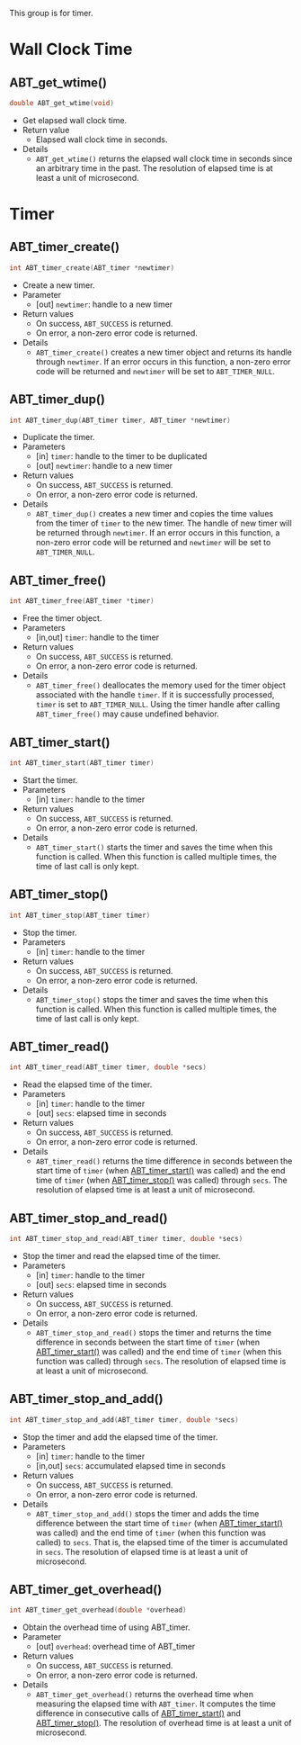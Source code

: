 This group is for timer.

# Wall Clock Time
## ABT_get_wtime()
```c
double ABT_get_wtime(void)
```
* Get elapsed wall clock time.
* Return value
  * Elapsed wall clock time in seconds.
* Details
  * `ABT_get_wtime()` returns the elapsed wall clock time in seconds since an arbitrary time in the past. The resolution of elapsed time is at least a unit of microsecond.

# Timer
## ABT_timer_create()
```c
int ABT_timer_create(ABT_timer *newtimer)
```
* Create a new timer.
* Parameter
  * [out] `newtimer`: handle to a new timer
* Return values
  * On success, `ABT_SUCCESS` is returned.
  * On error, a non-zero error code is returned.
* Details
  * `ABT_timer_create()` creates a new timer object and returns its handle through `newtimer`. If an error occurs in this function, a non-zero error code will be returned and `newtimer` will be set to `ABT_TIMER_NULL`.

## ABT_timer_dup()
```c
int ABT_timer_dup(ABT_timer timer, ABT_timer *newtimer)
```
* Duplicate the timer.
* Parameters
  * [in] `timer`: handle to the timer to be duplicated
  * [out] `newtimer`: handle to a new timer
* Return values
  * On success, `ABT_SUCCESS` is returned.
  * On error, a non-zero error code is returned.
* Details
  * `ABT_timer_dup()` creates a new timer and copies the time values from the timer of `timer` to the new timer. The handle of new timer will be returned through `newtimer`. If an error occurs in this function, a non-zero error code will be returned and `newtimer` will be set to `ABT_TIMER_NULL`.

## ABT_timer_free()
```c
int ABT_timer_free(ABT_timer *timer)
```
* Free the timer object.
* Parameters
  * [in,out] `timer`: handle to the timer
* Return values
  * On success, `ABT_SUCCESS` is returned.
  * On error, a non-zero error code is returned.
* Details
  * `ABT_timer_free()` deallocates the memory used for the timer object associated with the handle `timer`. If it is successfully processed, `timer` is set to `ABT_TIMER_NULL`. Using the timer handle after calling `ABT_timer_free()` may cause undefined behavior.

## ABT_timer_start()
```c
int ABT_timer_start(ABT_timer timer)
```
* Start the timer.
* Parameters
  * [in] `timer`: handle to the timer
* Return values
  * On success, `ABT_SUCCESS` is returned.
  * On error, a non-zero error code is returned.
* Details
  * `ABT_timer_start()` starts the timer and saves the time when this function is called. When this function is called multiple times, the time of last call is only kept.

## ABT_timer_stop()
```c
int ABT_timer_stop(ABT_timer timer)
```
* Stop the timer.
* Parameters
  * [in] `timer`: handle to the timer
* Return values
  * On success, `ABT_SUCCESS` is returned.
  * On error, a non-zero error code is returned.
* Details
  * `ABT_timer_stop()` stops the timer and saves the time when this function is called. When this function is called multiple times, the time of last call is only kept.

## ABT_timer_read()
```c
int ABT_timer_read(ABT_timer timer, double *secs)
```
* Read the elapsed time of the timer.
* Parameters
  * [in] `timer`: handle to the timer
  * [out] `secs`: elapsed time in seconds
* Return values
  * On success, `ABT_SUCCESS` is returned.
  * On error, a non-zero error code is returned.
* Details
  * `ABT_timer_read()` returns the time difference in seconds between the start time of `timer` (when [ABT_timer_start()](#abt_timer_start) was called) and the end time of `timer` (when [ABT_timer_stop()](#abt_timer_stop) was called) through `secs`. The resolution of elapsed time is at least a unit of microsecond.

## ABT_timer_stop_and_read()
```c
int ABT_timer_stop_and_read(ABT_timer timer, double *secs)
```
* Stop the timer and read the elapsed time of the timer.
* Parameters
  * [in] `timer`: handle to the timer
  * [out] `secs`: elapsed time in seconds
* Return values
  * On success, `ABT_SUCCESS` is returned.
  * On error, a non-zero error code is returned.
* Details
  * `ABT_timer_stop_and_read()` stops the timer and returns the time difference in seconds between the start time of `timer` (when [ABT_timer_start()](#abt_timer_start) was called) and the end time of `timer` (when this function was called) through `secs`. The resolution of elapsed time is at least a unit of microsecond.

## ABT_timer_stop_and_add()
```c
int ABT_timer_stop_and_add(ABT_timer timer, double *secs)
```
* Stop the timer and add the elapsed time of the timer.
* Parameters
  * [in] `timer`: handle to the timer
  * [in,out] `secs`: accumulated elapsed time in seconds
* Return values
  * On success, `ABT_SUCCESS` is returned.
  * On error, a non-zero error code is returned.
* Details
  * `ABT_timer_stop_and_add()` stops the timer and adds the time difference between the start time of `timer` (when [ABT_timer_start()](#abt_timer_start) was called) and the end time of `timer` (when this function was called) to `secs`. That is, the elapsed time of the timer is accumulated in `secs`. The resolution of elapsed time is at least a unit of microsecond.

## ABT_timer_get_overhead()
```c
int ABT_timer_get_overhead(double *overhead)
```
* Obtain the overhead time of using ABT_timer.
* Parameter
  * [out] `overhead`: overhead time of ABT_timer
* Return values
  * On success, `ABT_SUCCESS` is returned.
  * On error, a non-zero error code is returned.
* Details
  * `ABT_timer_get_overhead()` returns the overhead time when measuring the elapsed time with `ABT_timer`. It computes the time difference in consecutive calls of [ABT_timer_start()](#abt_timer_start) and [ABT_timer_stop()](#abt_timer_stop). The resolution of overhead time is at least a unit of microsecond.